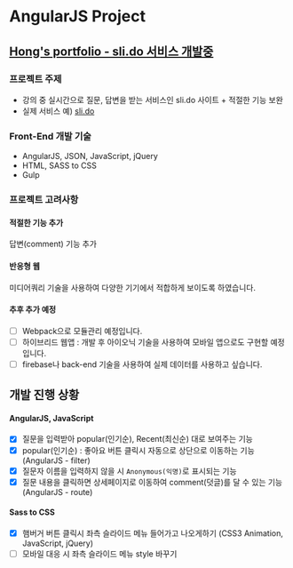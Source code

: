# AngularJS Project
## [Hong's portfolio - sli.do 서비스 개발중](https://sharryhong.github.io/TIL/angularjs/hs_slido/src/index.html)

### 프로젝트 주제 

- 강의 중 실시간으로 질문, 답변을 받는 서비스인 sli.do 사이트 + 적절한 기능 보완 <br>
- 실제 서비스 예) [sli.do](https://app.sli.do/event/qao1egje/ask)

### Front-End 개발 기술

- AngularJS, JSON, JavaScript, jQuery
- HTML, SASS to CSS 
- Gulp

### 프로젝트 고려사항

#### 적절한 기능 추가<br>
답변(comment) 기능 추가

#### 반응형 웹 <br>
미디어쿼리 기술을 사용하여 다양한 기기에서 적합하게 보이도록 하였습니다.

#### 추후 추가 예정 <br>
- [ ] Webpack으로 모듈관리 예정입니다. <br>
- [ ] 하이브리드 웹앱 : 개발 후 아이오닉 기술을 사용하여 모바일 앱으로도 구현할 예정입니다.<br>
- [ ] firebase나 back-end 기술을 사용하여 실제 데이터를 사용하고 싶습니다. 

## 개발 진행 상황

#### AngularJS, JavaScript 
- [x] 질문을 입력받아 popular(인기순), Recent(최신순) 대로 보여주는 기능 
- [x] popular(인기순) : 좋아요 버튼 클릭시 자동으로 상단으로 이동하는 기능 (AngularJS - filter)
- [x] 질문자 이름을 입력하지 않을 시 `Anonymous(익명)`로 표시되는 기능 
- [x] 질문 내용을 클릭하면 상세페이지로 이동하여 comment(덧글)를 달 수 있는 기능 (AngularJS - route)

#### Sass to CSS 
- [x] 햄버거 버튼 클릭시 좌측 슬라이드 메뉴 들어가고 나오게하기 (CSS3 Animation, JavaScript, jQuery)
- [ ] 모바일 대응 시 좌측 슬라이드 메뉴 style 바꾸기 